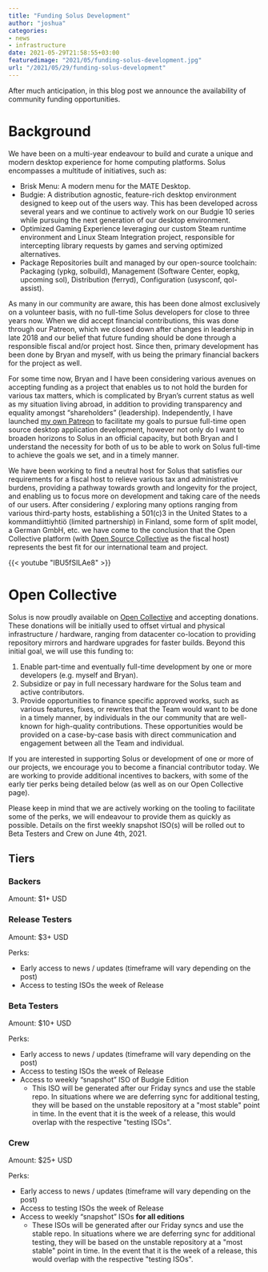 ```yaml
---
title: "Funding Solus Development"
author: "joshua"
categories:
- news
- infrastructure
date: 2021-05-29T21:58:55+03:00
featuredimage: "2021/05/funding-solus-development.jpg"
url: "/2021/05/29/funding-solus-development"
---
```


After much anticipation, in this blog post we announce the availability of community funding opportunities.
<!--more-->

# Background

We have been on a multi-year endeavour to build and curate a unique and modern desktop experience for home computing platforms. Solus encompasses a multitude of initiatives, such as:

- Brisk Menu: A modern menu for the MATE Desktop.
- Budgie: A distribution agnostic, feature-rich desktop environment designed to keep out of the users way. This has been developed across several years and we continue to actively work on our Budgie 10 series while pursuing the next generation of our desktop environment.
- Optimized Gaming Experience leveraging our custom Steam runtime environment and Linux Steam Integration project, responsible for intercepting library requests by games and serving optimized alternatives.
- Package Repositories built and managed by our open-source toolchain: Packaging (ypkg, solbuild), Management (Software Center, eopkg, upcoming sol), Distribution (ferryd), Configuration (usysconf, qol-assist).

As many in our community are aware, this has been done almost exclusively on a volunteer basis, with no full-time Solus developers for close to three years now. When we did accept financial contributions, this was done through our Patreon, which we closed down after changes in leadership in late 2018 and our belief that future funding should be done through a responsible fiscal and/or project host. Since then, primary development has been done by Bryan and myself, with us being the primary financial backers for the project as well.

For some time now, Bryan and I have been considering various avenues on accepting funding as a project that enables us to not hold the burden for various tax matters, which is complicated by Bryan’s current status as well as my situation living abroad, in addition to providing transparency and equality amongst “shareholders” (leadership). Independently, I have launched [my own Patreon](https://patreon.com/joshuastrobl) to facilitate my goals to pursue full-time open source desktop application development, however not only do I want to broaden horizons to Solus in an official capacity, but both Bryan and I understand the necessity for both of us to be able to work on Solus full-time to achieve the goals we set, and in a timely manner.

We have been working to find a neutral host for Solus that satisfies our requirements for a fiscal host to relieve various tax and administrative burdens, providing a pathway towards growth and longevity for the project, and enabling us to focus more on development and taking care of the needs of our users. After considering / exploring many options ranging from various third-party hosts, establishing a 501(c)3 in the United States to a kommandiittiyhtiö (limited partnership) in Finland, some form of split model, a German GmbH, etc. we have come to the conclusion that the Open Collective platform (with [Open Source Collective](https://www.oscollective.org/) as the fiscal host) represents the best fit for our international team and project.

{{< youtube "IBU5fSILAe8" >}}

# Open Collective

Solus is now proudly available on [Open Collective](https://opencollective.com/getsolus) and accepting donations. These donations will be initially used to offset virtual and physical infrastructure / hardware, ranging from datacenter co-location to providing repository mirrors and hardware upgrades for faster builds. Beyond this initial goal, we will use this funding to:

1. Enable part-time and eventually full-time development by one or more developers (e.g. myself and Bryan).
2. Subsidize or pay in full necessary hardware for the Solus team and active contributors.
3. Provide opportunities to finance specific approved works, such as various features, fixes, or rewrites that the Team would want to be done in a timely manner, by individuals in the our community that are well-known for high-quality contributions. These opportunities would be provided on a case-by-case basis with direct communication and engagement between all the Team and individual.

If you are interested in supporting Solus or development of one or more of our projects, we encourage you to become a financial contributor today. We are working to provide additional incentives to backers, with some of the early tier perks being detailed below (as well as on our Open Collective page).

Please keep in mind that we are actively working on the tooling to facilitate some of the perks, we will endeavour to provide them as quickly as possible. Details on the first weekly snapshot ISO(s) will be rolled out to Beta Testers and Crew on June 4th, 2021.

## Tiers

### Backers

Amount: $1+ USD

### Release Testers

Amount: $3+ USD

Perks:

- Early access to news / updates (timeframe will vary depending on the post)
- Access to testing ISOs the week of Release

### Beta Testers

Amount: $10+ USD

Perks:

- Early access to news / updates (timeframe will vary depending on the post)
- Access to testing ISOs the week of Release
- Access to weekly “snapshot” ISO of Budgie Edition
  - This ISO will be generated after our Friday syncs and use the stable repo. In situations where we are deferring sync for additional testing, they will be based on the unstable repository at a "most stable" point in time. In the event that it is the week of a release, this would overlap with the respective "testing ISOs".

### Crew

Amount: $25+ USD

Perks:

- Early access to news / updates (timeframe will vary depending on the post)
- Access to testing ISOs the week of Release
- Access to weekly “snapshot” ISOs **for all editions**
  - These ISOs will be generated after our Friday syncs and use the stable repo. In situations where we are deferring sync for additional testing, they will be based on the unstable repository at a "most stable" point in time. In the event that it is the week of a release, this would overlap with the respective "testing ISOs".